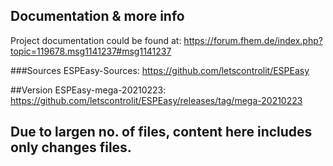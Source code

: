 ## Documentation & more info
Project documentation could be found at: https://forum.fhem.de/index.php?topic=119678.msg1141237#msg1141237

###Sources
ESPEasy-Sources: https://github.com/letscontrolit/ESPEasy

##Version ESPEasy-mega-20210223: 
https://github.com/letscontrolit/ESPEasy/releases/tag/mega-20210223

## Due to largen no. of files, content here includes only changes files.
